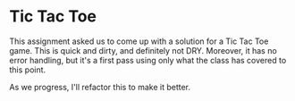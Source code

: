 # Tic Tac Toe

This assignment asked us to come up with a solution for a Tic Tac Toe game. This is quick and dirty, and definitely not DRY. Moreover, it has no error handling, but it's a first pass using only what the class has covered to this point. 

As we progress, I'll refactor this to make it better. 